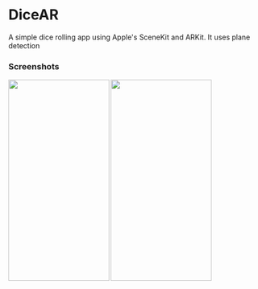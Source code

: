 # DiceAR
A simple dice rolling app using Apple's SceneKit and ARKit. It uses plane detection 

### Screenshots
<a href="url"><img src="https://user-images.githubusercontent.com/67921829/90894202-d9d34280-e3dd-11ea-940e-cbe5c488a847.PNG" align="left" height="400" width="200" ></a>
<a href="url"><img src="https://user-images.githubusercontent.com/67921829/90894222-e2c41400-e3dd-11ea-8d02-ecbd75055f54.PNG" align="left" height="400" width="200" ></a>


